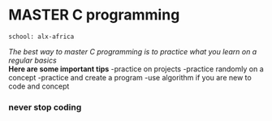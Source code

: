 # MASTER C programming
~~~~
school: alx-africa
~~~~
*The best way to master C programming is to practice what you learn on a regular basics*  
**Here are some important tips**
-practice on projects
-practice randomly on a concept
-practice and create a program
-use algorithm if you are new to code and concept
### never stop coding
